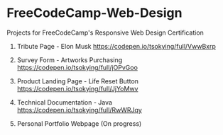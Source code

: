 # FreeCodeCamp-Web-Design
Projects for FreeCodeCamp's Responsive Web Design Certification

1) Tribute Page - Elon Musk
https://codepen.io/tsokying/full/VwwBxrp

2) Survey Form - Artworks Purchasing
https://codepen.io/tsokying/full/jOPvGoo

3) Product Landing Page - Life Reset Button
https://codepen.io/tsokying/full/JjYoMwv

4) Technical Documentation - Java
https://codepen.io/tsokying/full/RwWRJqy

5) Personal Portfolio Webpage
(On progress)
